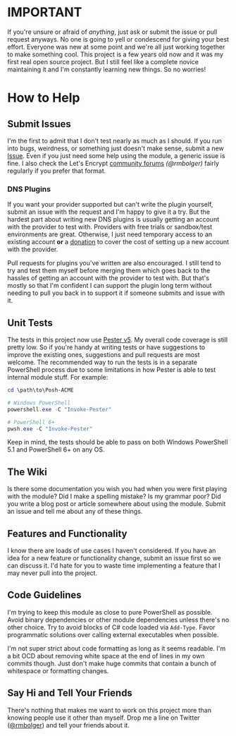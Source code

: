 # IMPORTANT

If you're unsure or afraid of *anything*, just ask or submit the issue or pull request anyways. No one is going to yell or condescend for giving your best effort. Everyone was new at some point and we're all just working together to make something cool. This project is a few years old now and it was my first real open source project. But I still feel like a complete novice maintaining it and I'm constantly learning new things. So no worries!

# How to Help

## Submit Issues

I'm the first to admit that I don't test nearly as much as I should. If you run into bugs, weirdness, or something just doesn't make sense, submit a new [Issue](https://github.com/rmbolger/Posh-ACME/issues). Even if you just need some help using the module, a generic issue is fine. I also check the Let's Encrypt [community forums](https://community.letsencrypt.org/) *(@rmbolger)* fairly regularly if you prefer that format.

### DNS Plugins

If you want your provider supported but can't write the plugin yourself, submit an issue with the request and I'm happy to give it a try. But the hardest part about writing new DNS plugins is usually getting an account with the provider to test with. Providers with free trials or sandbox/test environments are great. Otherwise, I just need temporary access to an existing account **or** a [donation](https://paypal.me/rmbolger) to cover the cost of setting up a new account with the provider.

Pull requests for plugins you've written are also encouraged. I still tend to try and test them myself before merging them which goes back to the hassles of getting an account with the provider to test with. But that's mostly so that I'm confident I can support the plugin long term without needing to pull you back in to support it if someone submits and issue with it.

## Unit Tests

The tests in this project now use [Pester v5](https://pester.dev/docs/quick-start). My overall code coverage is still pretty low. So if you're handy at writing tests or have suggestions to improve the existing ones, suggestions and pull requests are most welcome. The recommended way to run the tests is in a separate PowerShell process due to some limitations in how Pester is able to test internal module stuff. For example:

```powershell
cd \path\to\Posh-ACME

# Windows PowerShell
powershell.exe -C "Invoke-Pester"

# PowerShell 6+
pwsh.exe -C "Invoke-Pester"
```

Keep in mind, the tests should be able to pass on both Windows PowerShell 5.1 and PowerShell 6+ on any OS.

## The Wiki

Is there some documentation you wish you had when you were first playing with the module? Did I make a spelling mistake? Is my grammar poor? Did you write a blog post or article somewhere about using the module. Submit an issue and tell me about any of these things.

## Features and Functionality

I know there are loads of use cases I haven't considered. If you have an idea for a new feature or functionality change, submit an issue first so we can discuss it. I'd hate for you to waste time implementing a feature that I may never pull into the project.

## Code Guidelines

I'm trying to keep this module as close to pure PowerShell as possible. Avoid binary dependencies or other module dependencies unless there's no other choice. Try to avoid blocks of C# code loaded via `Add-Type`. Favor programmatic solutions over calling external executables when possible.

I'm not super strict about code formatting as long as it seems readable. I'm a bit OCD about removing white space at the end of lines in my own commits though. Just don't make huge commits that contain a bunch of whitespace or formatting changes.

## Say Hi and Tell Your Friends

There's nothing that makes me want to work on this project more than knowing people use it other than myself. Drop me a line on Twitter ([@rmbolger](https://twitter.com/rmbolger)) and tell your friends about it.
